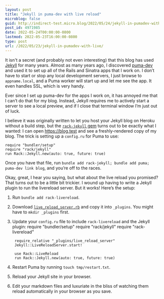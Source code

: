 ```yaml
---
layout: post
title: "Jekyll in puma-dev with live reload"
microblog: false
guid: http://indirect-test.micro.blog/2022/05/24/jekyll-in-pumadev-with-live/
post_id: 4971985
date: 2022-05-24T00:00:00-0800
lastmod: 2022-05-23T16:00:00-0800
type: post
url: /2022/05/23/jekyll-in-pumadev-with-live/
---
```

It isn't a secret (and probably not even interesting) that this blog has used [Jekyll](https://jekyllrb.com) for many years. Almost as many years ago, I discovered [puma-dev](https://github.com/puma/puma-dev) and used it to set up all of the Rails and Sinatra apps that I work on. I don’t have to start or stop any local development servers, I just browse to `appname.local`, and a Puma worker will start up and let me see the app. It even handles SSL, which is very handy.

Ever since I set up puma-dev for the apps I work on, it has annoyed me that I can’t do that for my blog. Instead, Jekyll requires me to actively start a server to see a local preview, and if I close that terminal window I’m just out of luck.

I believe it was originally written to let you host your Jekyll blog on Heroku without a build step, but the [`rack-jekyll` gem](https://github.com/adaoraul/rack-jekyll) turns out to be exactly what I wanted: I can open https://blog.test and see a freshly-rendered copy of my blog. The trick is setting up a `config.ru` for Puma to use:

	require "bundler/setup"
	require "rack/jekyll"
	run Rack::Jekyll.new(auto: true, future: true)

Once you have that file, run `bundle add rack-jekyll; bundle add puma; puma-dev link blog`, and you’re off to the races.

Okay, great, I hear you saying, but what about the live reload you promised? That turns out to be a little bit trickier. I wound up having to write a Jekyll plugin to run the livereload server. But it works! Here’s the setup:

1. Run `bundle add rack-livereload`.
2. Download <a href="/2022/05/24/jekyll-in-puma-dev-with-live-reload/live_reload_server.rb">`live_reload_server.rb`</a> and copy it into `_plugins`. You might have to `mkdir _plugins` first.
3. Update your `config.ru` file to include `rack-livereload` and the Jekyll plugin:
		require "bundler/setup"
		require "rack/jekyll"
		require "rack-livereload"
		
		require_relative "_plugins/live_reload_server"
		Jekyll::LiveReloadServer.start!
		
		use Rack::LiveReload
		run Rack::Jekyll.new(auto: true, future: true)
4. Restart Puma by running `touch tmp/restart.txt`.
5. Reload your Jekyll site in your browser.
6. Edit your markdown files and luxuriate in the bliss of watching them reload automatically in your browser as you save.
